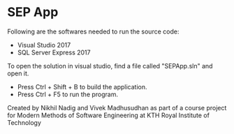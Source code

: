 # SEP App


 Following are the softwares needed to run the source code:

- Visual Studio 2017
- SQL Server Express 2017

To open the solution in visual studio, find a file called "SEPApp.sln" and open it.

- Press Ctrl + Shift + B to build the application.
- Press Ctrl + F5 to run the program.



Created by Nikhil Nadig and Vivek Madhusudhan as part of a course project for Modern Methods of Software Engineering at KTH Royal Institute of Technology

